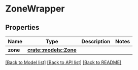 # ZoneWrapper

## Properties

Name | Type | Description | Notes
------------ | ------------- | ------------- | -------------
**zone** | [**crate::models::Zone**](Zone.md) |  | 

[[Back to Model list]](../README.md#documentation-for-models) [[Back to API list]](../README.md#documentation-for-api-endpoints) [[Back to README]](../README.md)


